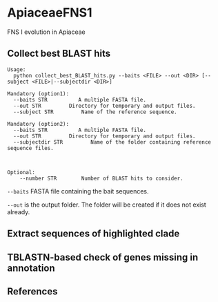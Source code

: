 # ApiaceaeFNS1
FNS I evolution in Apiaceae


## Collect best BLAST hits

```
Usage:
  python collect_best_BLAST_hits.py --baits <FILE> --out <DIR> [--subject <FILE>|--subjectdir <DIR>]

Mandatory (option1):
  --baits STR          A multiple FASTA file. 
  --out STR         Directory for temporary and output files.
  --subject STR         Name of the reference sequence.

Mandatory (option2):
  --baits STR          A multiple FASTA file. 
  --out STR         Directory for temporary and output files.
  --subjectdir STR         Name of the folder containing reference sequence files.


		
Optional:
    --number STR        Number of BLAST hits to consider.
```


  
`--baits` FASTA file containing the bait sequences.

`--out` is the output folder. The folder will be created if it does not exist already.


## Extract sequences of highlighted clade



## TBLASTN-based check of genes missing in annotation



## References



